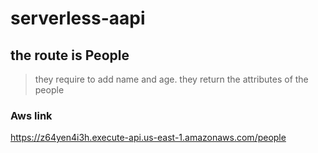 # serverless-aapi

## the route is People
>they require to add  name and age.
>they return the attributes of the people

### Aws link

<https://z64yen4i3h.execute-api.us-east-1.amazonaws.com/people>